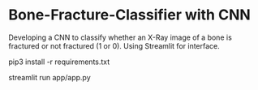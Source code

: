 # Bone-Fracture-Classifier with CNN
Developing a CNN to classify whether an X-Ray image of a bone is fractured or not fractured (1 or 0). Using Streamlit for interface.

pip3 install -r requirements.txt

streamlit run app/app.py
